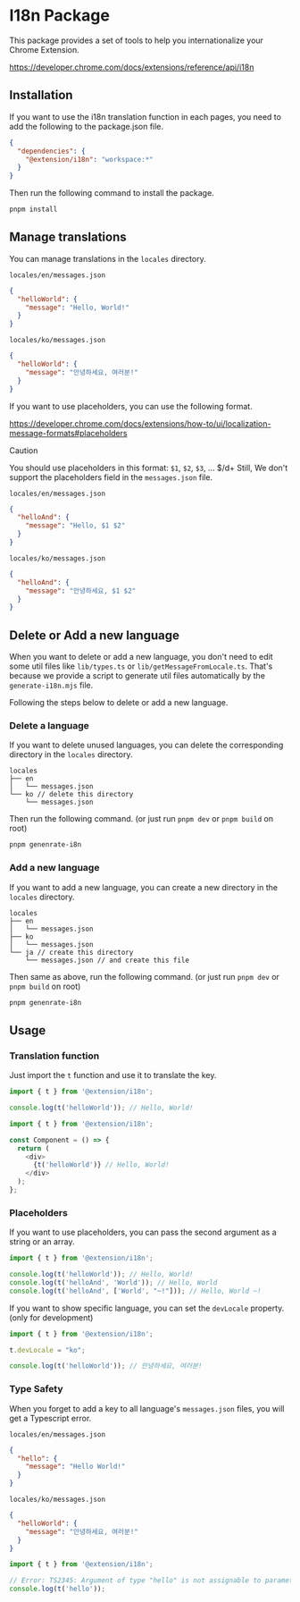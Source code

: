 # I18n Package

This package provides a set of tools to help you internationalize your Chrome Extension.

https://developer.chrome.com/docs/extensions/reference/api/i18n

## Installation

If you want to use the i18n translation function in each pages, you need to add the following to the package.json file.

```json
{
  "dependencies": {
    "@extension/i18n": "workspace:*"
  }
}
```

Then run the following command to install the package.

```bash
pnpm install
```

## Manage translations

You can manage translations in the `locales` directory.

`locales/en/messages.json`

```json
{
  "helloWorld": {
    "message": "Hello, World!"
  }
}
```

`locales/ko/messages.json`

```json
{
  "helloWorld": {
    "message": "안녕하세요, 여러분!"
  }
}
```

If you want to use placeholders, you can use the following format.

https://developer.chrome.com/docs/extensions/how-to/ui/localization-message-formats#placeholders

> [!Caution]
> You should use placeholders in this format: `$1`, `$2`, `$3`, ... $/d+
> Still, We don't support the placeholders field in the `messages.json` file.

`locales/en/messages.json`

```json
{
  "helloAnd": {
    "message": "Hello, $1 $2"
  }
}
```

`locales/ko/messages.json`

```json
{
  "helloAnd": {
    "message": "안녕하세요, $1 $2"
  }
}
```

## Delete or Add a new language

When you want to delete or add a new language, you don't need to edit some util files like `lib/types.ts` or `lib/getMessageFromLocale.ts`. 
That's because we provide a script to generate util files automatically by the `generate-i18n.mjs` file.

Following the steps below to delete or add a new language.

### Delete a language

If you want to delete unused languages, you can delete the corresponding directory in the `locales` directory.

```
locales
├── en
│   └── messages.json
└── ko // delete this directory
    └── messages.json 
```

Then run the following command. (or just run `pnpm dev` or `pnpm build` on root)

```bash
pnpm genenrate-i8n
```

### Add a new language

If you want to add a new language, you can create a new directory in the `locales` directory.

```
locales
├── en
│   └── messages.json
├── ko
│   └── messages.json
└── ja // create this directory
    └── messages.json // and create this file 
```

Then same as above, run the following command. (or just run `pnpm dev` or `pnpm build` on root)

```bash
pnpm genenrate-i8n
```


## Usage

### Translation function

Just import the `t` function and use it to translate the key.

```typescript
import { t } from '@extension/i18n';

console.log(t('helloWorld')); // Hello, World!
```

```typescript jsx
import { t } from '@extension/i18n';

const Component = () => {
  return (
    <div>
      {t('helloWorld')} // Hello, World!
    </div>
  );
};
```

### Placeholders

If you want to use placeholders, you can pass the second argument as a string or an array.

```typescript
import { t } from '@extension/i18n';

console.log(t('helloWorld')); // Hello, World!
console.log(t('helloAnd', 'World')); // Hello, World
console.log(t('helloAnd', ['World', "~!"])); // Hello, World ~!
```

If you want to show specific language, you can set the `devLocale` property. (only for development)

```typescript
import { t } from '@extension/i18n';

t.devLocale = "ko";

console.log(t('helloWorld')); // 안녕하세요, 여러분!
```

### Type Safety

When you forget to add a key to all language's `messages.json` files, you will get a Typescript error.

`locales/en/messages.json`

```json
{
  "hello": {
    "message": "Hello World!"
  }
}
```

`locales/ko/messages.json`

```json
{
  "helloWorld": {
    "message": "안녕하세요, 여러분!"
  }
}
```

```typescript
import { t } from '@extension/i18n';

// Error: TS2345: Argument of type "hello" is not assignable to parameter of type
console.log(t('hello'));
```
